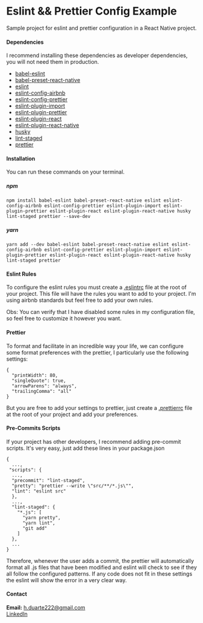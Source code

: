 # Eslint && Prettier Config Example

Sample project for eslint and prettier configuration in a React Native project.

#### Dependencies ####

I recommend installing these dependencies as developer dependencies, you will not need them in production.

* [babel-eslint](https://github.com/babel/babel-eslint)
* [babel-preset-react-native](https://www.npmjs.com/package/babel-preset-react-native)
* [eslint](https://github.com/eslint/eslint)
* [eslint-config-airbnb](https://github.com/airbnb/javascript/tree/master/packages/eslint-config-airbnb)
* [eslint-config-prettier](https://github.com/prettier/eslint-config-prettier)
* [eslint-plugin-import](https://github.com/benmosher/eslint-plugin-import)
* [eslint-plugin-prettier](https://github.com/prettier/eslint-plugin-prettier)
* [eslint-plugin-react](https://github.com/yannickcr/eslint-plugin-react)
* [eslint-plugin-react-native](https://github.com/intellicode/eslint-plugin-react-native)
* [husky](https://github.com/typicode/husky)
* [lint-staged](https://github.com/okonet/lint-staged)
* [prettier](https://github.com/prettier/prettier)

#### Installation ####

You can run these commands on your terminal.

##### npm ######

```npm install babel-eslint babel-preset-react-native eslint eslint-config-airbnb eslint-config-prettier eslint-plugin-import eslint-plugin-prettier eslint-plugin-react eslint-plugin-react-native husky lint-staged prettier --save-dev```

##### yarn ######

```yarn add --dev babel-eslint babel-preset-react-native eslint eslint-config-airbnb eslint-config-prettier eslint-plugin-import eslint-plugin-prettier eslint-plugin-react eslint-plugin-react-native husky lint-staged prettier```

#### Eslint Rules ####


  To configure the eslint rules you must create a [.eslintrc](https://github.com/fhugoduarte/rn-eslint-prettier-scripts-example/blob/master/.eslintrc) file at the root of your project. This file will have the rules you want to add to your project. I'm using airbnb standards but feel free to add your own rules.
 
 Obs: You can verify that I have disabled some rules in my configuration file, so feel free to customize it however you want.
 
 #### Prettier ####
 
To format and facilitate in an incredible way your life, we can configure some format preferences with the prettier, I particularly use the following settings:

```
{
  "printWidth": 80,
  "singleQuote": true,
  "arrowParens": "always",
  "trailingComma": "all"
}
```

But you are free to add your settings to prettier, just create a [.prettierrc](https://github.com/fhugoduarte/rn-eslint-prettier-scripts-example/blob/master/.prettierrc) file at the root of your project and add your preferences.

#### Pre-Commits Scripts ####

If your project has other developers, I recommend adding pre-commit scripts. 
It's very easy, just add these lines in your package.json

```
{
  ...,
 "scripts": {
  ...,
  "precommit": "lint-staged",
  "pretty": "prettier --write \"src/**/*.js\"",
  "lint": "eslint src"
  },
  ...,
  "lint-staged": {
    "*.js": [
      "yarn pretty",
      "yarn lint",
      "git add"
    ]
  },
  ...
}
```

Therefore, whenever the user adds a commit, the prettier will automatically format all .js files that have been modified and eslint will check to see if they all follow the configured patterns. If any code does not fit in these settings the eslint will show the error in a very clear way.

#### Contact ####

**Email:** h.duarte222@gmail.com <br />
[LinkedIn](https://www.linkedin.com/in/hugo-duarte-3392bb153/)
